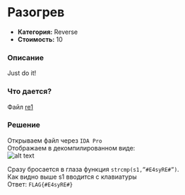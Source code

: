 Разогрев
=========

* **Категория:** Reverse  
* **Стоимость:** 10  

### Описание  
Just do it!

### Что дается?  
Файл [re1](https://github.com/axelmaker/vkactf2018_writeup/raw/master/reverse/re1)

### Решение

Открываем файл через ```IDA Pro```  
Отображаем в декомпилированном виде:  
![alt text](https://github.com/axelmaker/vkactf2018_writeup/blob/master/reverse/reverse01.png?raw=true)

Сразу бросается в глаза функция ```strcmp(s1,”#E4syRE#”)```.  
Как видно выше s1 вводится с клавиатуры  
Ответ:  ```FLAG{#E4syRE#}```
